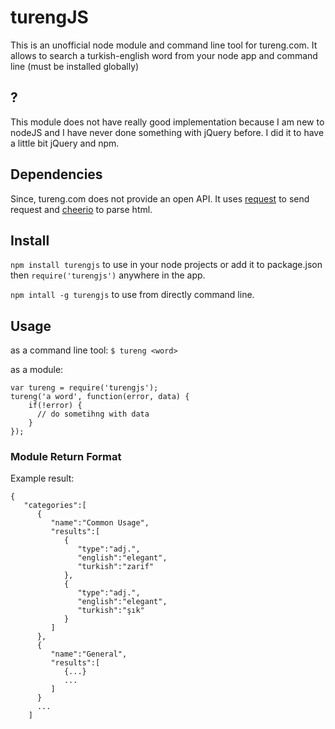 # turengJS

This is an unofficial node module and command line tool for tureng.com. It allows to search a turkish-english word from your node app and command line (must be installed globally)


## ?

This module does not have really good implementation because I am new to nodeJS and I have never done something with jQuery before. I did it to have a little bit jQuery and npm.


## Dependencies

Since, tureng.com does not provide an open API. It uses [request](https://github.com/request/request) to send request and [cheerio](https://github.com/cheeriojs/cheerio) to parse html.

## Install

`npm install turengjs` to use in your node projects or add it to package.json then `require('turengjs')` anywhere in the app.


`npm intall -g turengjs` to use from directly command line.


## Usage

as a command line tool: `$ tureng <word>`

as a module:

~~~
var tureng = require('turengjs');
tureng('a word', function(error, data) {
    if(!error) {
      // do sometihng with data
    }
});
~~~

### Module Return Format
Example result:
~~~
{
   "categories":[
      {
         "name":"Common Usage",
         "results":[
            {
               "type":"adj.",
               "english":"elegant",
               "turkish":"zarif"
            },
            {
               "type":"adj.",
               "english":"elegant",
               "turkish":"şık"
            }
         ]
      },
      {
         "name":"General",
         "results":[
            {...}
            ...
         ]
      }
      ...
    ] 
~~~



